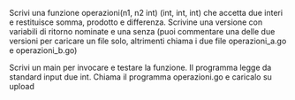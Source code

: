 Scrivi una funzione operazioni(n1, n2 int) (int, int, int) che accetta due interi e restituisce somma, prodotto e differenza.
Scrivine una versione con variabili di ritorno nominate e una senza (puoi commentare una delle due versioni per caricare un file solo, altrimenti chiama i due file operazioni_a.go e operazioni_b.go)

Scrivi un main per invocare e testare la funzione. Il programma legge da standard input due int. Chiama il programma operazioni.go e caricalo su upload
